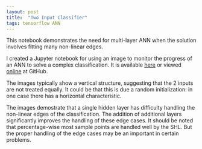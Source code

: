 ```yaml
---
layout: post
title:  "Two Input Classifier"
tags: tensorflow ANN
---
```

This notebook demonstrates the need for multi-layer ANN when
the solution involves fitting many non-linear edges.

I created a Jupyter notebook for
using an image to monitor the progress of an ANN to solve a complex classification.
It is
available [here](/notebooks/TwoInputClassifier.ipynb)
or viewed [online](https://github.com/cygnyx/cygnyx.github.io/blob/master/notebooks/TwoInputClassifier.ipynb) at GitHub.

The images typically show a vertical structure,
suggesting that the 2 inputs are not treated equally.
It could be that this is due a random initialization:
in one case there has a horizontal characteristic.

The images demostrate that a single hidden layer has difficulty
handling the non-linear edges of the classification.
The addition of additional layers significantly improves the
handling of these edge cases.
It should be noted that percentage-wise most sample points are
handled well by the SHL.
But the proper handling of the edge cases may be an important
in certain problems.
